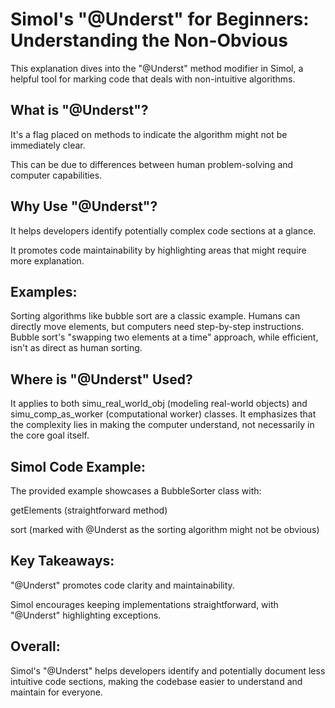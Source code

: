 # Simol's "@Underst" for Beginners: Understanding the Non-Obvious

This explanation dives into the "@Underst" method modifier in Simol, a helpful tool for marking code that deals with non-intuitive algorithms.

## What is "@Underst"?

   It's a flag placed on methods to indicate the algorithm might not be immediately clear.
    
   This can be due to differences between human problem-solving and computer capabilities.

## Why Use "@Underst"?

   It helps developers identify potentially complex code sections at a glance.
    
   It promotes code maintainability by highlighting areas that might require more explanation.

## Examples:

   Sorting algorithms like bubble sort are a classic example.
   Humans can directly move elements, but computers need step-by-step instructions.
   Bubble sort's "swapping two elements at a time" approach, while efficient, isn't as direct as human sorting.

## Where is "@Underst" Used?

   It applies to both simu_real_world_obj (modeling real-world objects) and simu_comp_as_worker (computational worker) classes.
   It emphasizes that the complexity lies in making the computer understand, not necessarily in the core goal itself.

## Simol Code Example:

The provided example showcases a BubbleSorter class with:

   getElements (straightforward method)
    
   sort (marked with @Underst as the sorting algorithm might not be obvious)

## Key Takeaways:

   "@Underst" promotes code clarity and maintainability.
    
   Simol encourages keeping implementations straightforward, with "@Underst" highlighting exceptions.

## Overall:

Simol's "@Underst" helps developers identify and potentially document less intuitive code sections, making the codebase easier to understand and maintain for everyone.
